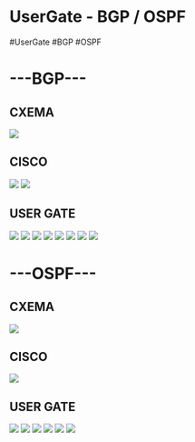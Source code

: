 # UserGate - BGP / OSPF
#UserGate #BGP #OSPF 

# ---**BGP**---

## СХЕМА
![](https://i.imgur.com/gbD9xDw.png)

## CISCO
![](https://i.imgur.com/vdCZoc7.png)
![](https://i.imgur.com/XmVmS0d.png)

## USER GATE
![](https://i.imgur.com/C8v3vJF.png)
![](https://i.imgur.com/nmT7Ntg.png)
![](https://i.imgur.com/pVcevEF.png)
![](https://i.imgur.com/lKgUiC0.png)
![](https://i.imgur.com/r9LQWKY.png)
![](https://i.imgur.com/o1wgSdY.png)
![](https://i.imgur.com/T8d4WaP.png)
![](https://i.imgur.com/EOQg0Hw.png)

# ---**OSPF**---

## CХЕМА
![](https://i.imgur.com/S2pq0Ql.png)

## CISCO
![](https://i.imgur.com/duRBhdp.png)

## USER GATE
![](https://i.imgur.com/FEfwMYU.png)
![](https://i.imgur.com/ubUJT5t.png)
![](https://i.imgur.com/XllbZlt.png)
![](https://i.imgur.com/l1QF5An.png)
![](https://i.imgur.com/8k05DAm.png)
![](https://i.imgur.com/vfEYBZc.png)
